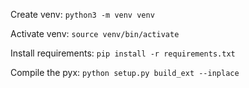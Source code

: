 Create venv:
`python3 -m venv venv`

Activate venv:
`source venv/bin/activate`

Install requirements:
`pip install -r requirements.txt`

Compile the pyx:
`python setup.py build_ext --inplace`
